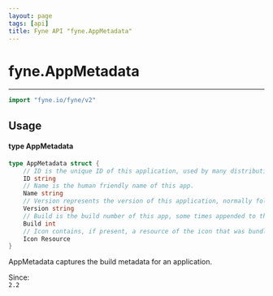 ```yaml
---
layout: page
tags: [api]
title: Fyne API "fyne.AppMetadata"
---
```


# fyne.AppMetadata
---
```go
import "fyne.io/fyne/v2"
```

## Usage

#### type AppMetadata

```go
type AppMetadata struct {
	// ID is the unique ID of this application, used by many distribution platforms.
	ID string
	// Name is the human friendly name of this app.
	Name string
	// Version represents the version of this application, normally following semantic versioning.
	Version string
	// Build is the build number of this app, some times appended to the version number.
	Build int
	// Icon contains, if present, a resource of the icon that was bundled at build time.
	Icon Resource
}
```

AppMetadata captures the build metadata for an application.


<div class="since">Since: <code>
2.2</code></div>
